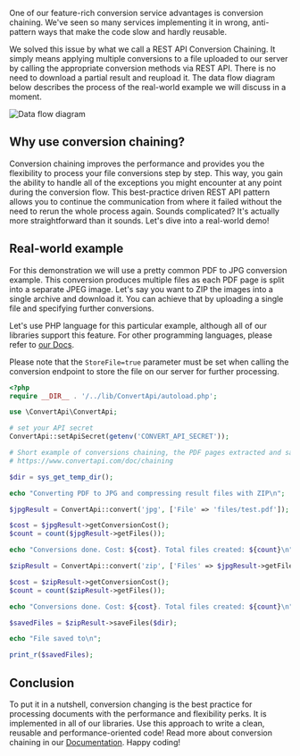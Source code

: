 One of our feature-rich conversion service advantages is conversion chaining. 
We've seen so many services implementing it in wrong, anti-pattern ways that make the code slow and hardly reusable.

We solved this issue by what we call a REST API Conversion Chaining. 
It simply means applying multiple conversions to a file uploaded to our server by calling the appropriate conversion methods 
via REST API. There is no need to download a partial result and reupload it. The data flow diagram below describes the process of the real-world example we will discuss in a moment.

![Data flow diagram](https://user-images.githubusercontent.com/62603039/82210296-74bc0c80-9917-11ea-9164-eb951413eea0.png)

## Why use conversion chaining?

Conversion chaining improves the performance and provides you the flexibility to process your file conversions step by step. 
This way, you gain the ability to handle all of the exceptions you might encounter at any point during the conversion flow. 
This best-practice driven REST API pattern allows you to continue the communication from where it failed without the need to rerun the whole process again. 
Sounds complicated? It's actually more straightforward than it sounds. Let's dive into a real-world demo!

## Real-world example

For this demonstration we will use a pretty common PDF to JPG conversion example. This conversion produces multiple files as 
each PDF page is split into a separate JPEG image. Let's say you want to ZIP the images into a single archive and download it. 
You can achieve that by uploading a single file and specifying further conversions.

Let's use PHP language for this particular example, although all of our libraries support this feature. 
For other programming languages, please refer to [our Docs](https://www.convertapi.com/doc/chaining).

Please note that the ```StoreFile=true``` parameter must be set when calling the conversion endpoint to store the file on our server for further processing.

```php
<?php
require __DIR__ . '/../lib/ConvertApi/autoload.php';

use \ConvertApi\ConvertApi;

# set your API secret
ConvertApi::setApiSecret(getenv('CONVERT_API_SECRET'));

# Short example of conversions chaining, the PDF pages extracted and saved as separated JPGs and then ZIP'ed
# https://www.convertapi.com/doc/chaining

$dir = sys_get_temp_dir();

echo "Converting PDF to JPG and compressing result files with ZIP\n";

$jpgResult = ConvertApi::convert('jpg', ['File' => 'files/test.pdf']);

$cost = $jpgResult->getConversionCost();
$count = count($jpgResult->getFiles());

echo "Conversions done. Cost: ${cost}. Total files created: ${count}\n";

$zipResult = ConvertApi::convert('zip', ['Files' => $jpgResult->getFiles()]);

$cost = $zipResult->getConversionCost();
$count = count($zipResult->getFiles());

echo "Conversions done. Cost: ${cost}. Total files created: ${count}\n";

$savedFiles = $zipResult->saveFiles($dir);

echo "File saved to\n";

print_r($savedFiles);
```

## Conclusion

To put it in a nutshell, conversion changing is the best practice for processing documents with the performance and flexibility perks. 
It is implemented in all of our libraries. Use this approach to write a clean, reusable and performance-oriented code! 
Read more about conversion chaining in our [Documentation](https://www.convertapi.com/doc/chaining). Happy coding!
